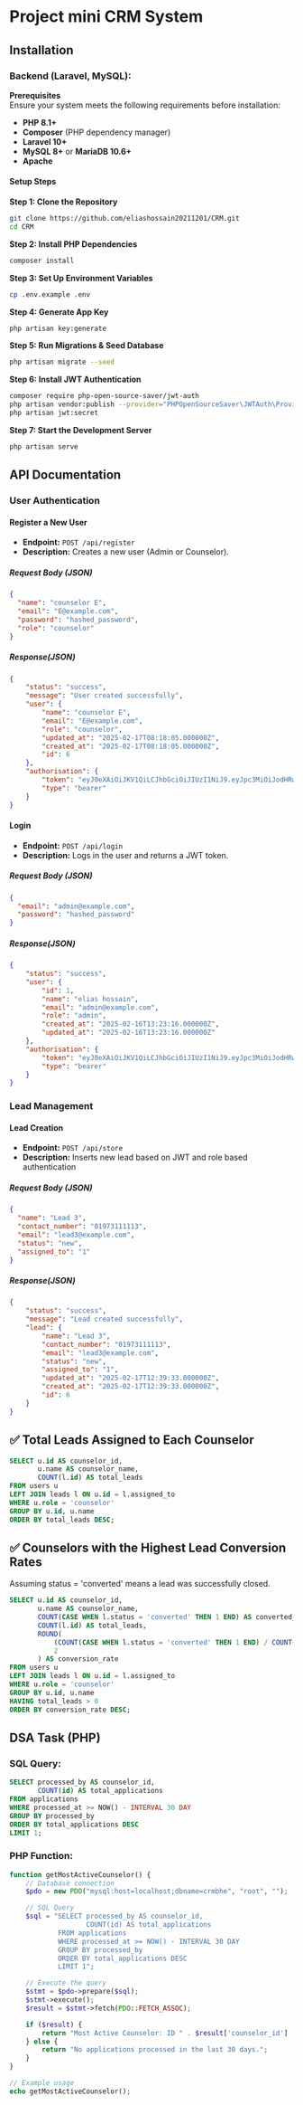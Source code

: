 # Project mini CRM System

## Installation

### Backend (Laravel, MySQL):

**Prerequisites**  
Ensure your system meets the following requirements before installation:  
- **PHP 8.1+**  
- **Composer** (PHP dependency manager)  
- **Laravel 10+**  
- **MySQL 8+** or **MariaDB 10.6+**  
- **Apache**

#### **Setup Steps**
**Step 1: Clone the Repository**  
```sh
git clone https://github.com/eliashossain20211201/CRM.git
cd CRM
```
**Step 2: Install PHP Dependencies**  
```sh
composer install
```
**Step 3: Set Up Environment Variables**  
```sh
cp .env.example .env
```
**Step 4: Generate App Key**  
```sh
php artisan key:generate
```

**Step 5: Run Migrations & Seed Database**  
```sh
php artisan migrate --seed

```

**Step 6: Install JWT Authentication**  
```sh
composer require php-open-source-saver/jwt-auth
php artisan vendor:publish --provider="PHPOpenSourceSaver\JWTAuth\Providers\LaravelServiceProvider"
php artisan jwt:secret

```

**Step 7: Start the Development Server**  
```sh
php artisan serve
```


## API Documentation

### **User Authentication**

#### **Register a New User**
- **Endpoint:** `POST /api/register`
- **Description:** Creates a new user (Admin or Counselor).

##### **Request Body (JSON)**
```json
{
  "name": "counselor E",
  "email": "E@example.com",
  "password": "hashed_password",
  "role": "counselor"
}
```

##### **Response(JSON)**
```json
{
    "status": "success",
    "message": "User created successfully",
    "user": {
        "name": "counselor E",
        "email": "E@example.com",
        "role": "counselor",
        "updated_at": "2025-02-17T08:18:05.000000Z",
        "created_at": "2025-02-17T08:18:05.000000Z",
        "id": 6
    },
    "authorisation": {
        "token": "eyJ0eXAiOiJKV1QiLCJhbGciOiJIUzI1NiJ9.eyJpc3MiOiJodHRwOi8vbG9jYWxob3N0OjgwMDAvYXBpL3JlZ2lzdGVyIiwiaWF0IjoxNzM5NzgwMjg3LCJleHAiOjE3Mzk3ODM4ODcsIm5iZiI6MTczOTc4MDI4NywianRpIjoiT1laYTRyYVhYQ3BQcEN6diIsInN1YiI6IjYiLCJwcnYiOiIyM2JkNWM4OTQ5ZjYwMGFkYjM5ZTcwMWM0MDA4NzJkYjdhNTk3NmY3In0.0cCcgezb0uVJh8OyJyysD5P_wZRDztUh7Sltwq_zzUg",
        "type": "bearer"
    }
}
```

#### **Login**
- **Endpoint:** `POST /api/login`
- **Description:** Logs in the user and returns a JWT token.

##### **Request Body (JSON)**
```json
{
  "email": "admin@example.com",
  "password": "hashed_password"
}
```

##### **Response(JSON)**
```json
{
    "status": "success",
    "user": {
        "id": 1,
        "name": "elias hossain",
        "email": "admin@example.com",
        "role": "admin",
        "created_at": "2025-02-16T13:23:16.000000Z",
        "updated_at": "2025-02-16T13:23:16.000000Z"
    },
    "authorisation": {
        "token": "eyJ0eXAiOiJKV1QiLCJhbGciOiJIUzI1NiJ9.eyJpc3MiOiJodHRwOi8vbG9jYWxob3N0OjgwMDAvYXBpL2xvZ2luIiwiaWF0IjoxNzM5NzgwNDcxLCJleHAiOjE3Mzk3ODQwNzEsIm5iZiI6MTczOTc4MDQ3MSwianRpIjoicGg4Q0xWbmZYcmdUR3ZwSyIsInN1YiI6IjEiLCJwcnYiOiIyM2JkNWM4OTQ5ZjYwMGFkYjM5ZTcwMWM0MDA4NzJkYjdhNTk3NmY3In0.i6T8g2AzN5AvLbC7n0maWCkMfD9z8Ovo4hWOBEikIr8",
        "type": "bearer"
    }
}

```

### **Lead Management**
#### **Lead Creation**
- **Endpoint:** `POST /api/store`
- **Description:** Inserts new lead based on JWT and role based authentication

##### **Request Body (JSON)**
```json
{
  "name": "Lead 3",
  "contact_number": "01973111113",
  "email": "lead3@example.com",
  "status": "new",
  "assigned_to": "1"
}
```

##### **Response(JSON)**
```json
{
    "status": "success",
    "message": "Lead created successfully",
    "lead": {
        "name": "Lead 3",
        "contact_number": "01973111113",
        "email": "lead3@example.com",
        "status": "new",
        "assigned_to": "1",
        "updated_at": "2025-02-17T12:39:33.000000Z",
        "created_at": "2025-02-17T12:39:33.000000Z",
        "id": 6
    }
}

```

## ✅ Total Leads Assigned to Each Counselor
```sql
SELECT u.id AS counselor_id, 
       u.name AS counselor_name, 
       COUNT(l.id) AS total_leads
FROM users u
LEFT JOIN leads l ON u.id = l.assigned_to
WHERE u.role = 'counselor'
GROUP BY u.id, u.name
ORDER BY total_leads DESC;
```



## ✅ Counselors with the Highest Lead Conversion Rates

Assuming status = 'converted' means a lead was successfully closed.

```sql
SELECT u.id AS counselor_id, 
       u.name AS counselor_name, 
       COUNT(CASE WHEN l.status = 'converted' THEN 1 END) AS converted_leads,
       COUNT(l.id) AS total_leads,
       ROUND(
           (COUNT(CASE WHEN l.status = 'converted' THEN 1 END) / COUNT(l.id)) * 100, 
           2
       ) AS conversion_rate
FROM users u
LEFT JOIN leads l ON u.id = l.assigned_to
WHERE u.role = 'counselor'
GROUP BY u.id, u.name
HAVING total_leads > 0
ORDER BY conversion_rate DESC;
```

## DSA Task (PHP)

### SQL Query:

```sql
SELECT processed_by AS counselor_id, 
       COUNT(id) AS total_applications 
FROM applications 
WHERE processed_at >= NOW() - INTERVAL 30 DAY
GROUP BY processed_by 
ORDER BY total_applications DESC 
LIMIT 1;

```


### PHP Function:

```php
function getMostActiveCounselor() {
    // Database connection
    $pdo = new PDO("mysql:host=localhost;dbname=crmbhe", "root", "");

    // SQL Query
    $sql = "SELECT processed_by AS counselor_id, 
                   COUNT(id) AS total_applications 
            FROM applications 
            WHERE processed_at >= NOW() - INTERVAL 30 DAY
            GROUP BY processed_by 
            ORDER BY total_applications DESC 
            LIMIT 1";

    // Execute the query
    $stmt = $pdo->prepare($sql);
    $stmt->execute();
    $result = $stmt->fetch(PDO::FETCH_ASSOC);

    if ($result) {
        return "Most Active Counselor: ID " . $result['counselor_id'] . " with " . $result['total_applications'] . " applications processed.";
    } else {
        return "No applications processed in the last 30 days.";
    }
}

// Example usage
echo getMostActiveCounselor();
```


